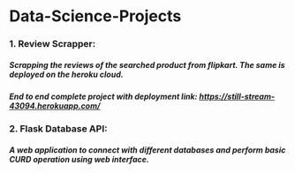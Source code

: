 # Data-Science-Projects

### 1. Review Scrapper:
##### Scrapping the reviews of the searched product from flipkart. The same is deployed on the heroku cloud.
##### End to end complete project with deployment link: https://still-stream-43094.herokuapp.com/
        
### 2. Flask Database API:
##### A web application to connect with different databases and perform basic CURD operation using web interface.
